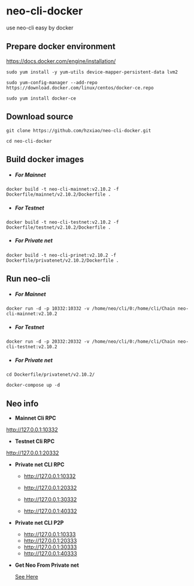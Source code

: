 # neo-cli-docker
use neo-cli easy by docker

## Prepare docker environment

https://docs.docker.com/engine/installation/

```shell
sudo yum install -y yum-utils device-mapper-persistent-data lvm2

sudo yum-config-manager --add-repo https://download.docker.com/linux/centos/docker-ce.repo
    
sudo yum install docker-ce
```



## Download source

```shell
git clone https://github.com/hzxiao/neo-cli-docker.git

cd neo-cli-docker
```



## Build docker images

- ##### For Mainnet

```shell
docker build -t neo-cli-mainnet:v2.10.2 -f Dockerfile/mainnet/v2.10.2/Dockerfile .
```

- 
  ##### For Testnet


```shell
docker build -t neo-cli-testnet:v2.10.2 -f Dockerfile/testnet/v2.10.2/Dockerfile .
```

- 
  ##### For Private net


```shell
docker build -t neo-cli-prinet:v2.10.2 -f Dockerfile/privatenet/v2.10.2/Dockerfile .
```



## Run neo-cli

- ##### For Mainnet


```shell
docker run -d -p 10332:10332 -v /home/neo/cli/0:/home/cli/Chain neo-cli-mainnet:v2.10.2
```

- ##### For Testnet


```shell
docker run -d -p 20332:20332 -v /home/neo/cli/0:/home/cli/Chain neo-cli-testnet:v2.10.2
```

- ##### For Private net


```shell
cd Dockerfile/privatenet/v2.10.2/

docker-compose up -d
```



## Neo info

- **Mainnet Cli RPC**

http://127.0.0.1:10332

- **Testnet Cli RPC**

http://127.0.0.1:20332

- **Private net CLI RPC**

  * http://127.0.0.1:10332
  * http://127.0.0.1:20332
  * http://127.0.0.1:30332

  * http://127.0.0.1:40332

- **Private net CLI P2P**
  - http://127.0.0.1:10333
  - http://127.0.0.1:20333
  - http://127.0.0.1:30333
  -  http://127.0.0.1:40333

- **Get Neo From Private net**

  [See Here](docs/get_neo_prinet.md)

